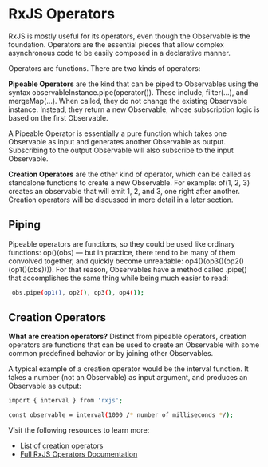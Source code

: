 # RxJS Operators 


RxJS is mostly useful for its operators, even though the Observable is the foundation. Operators are the essential pieces that allow complex asynchronous code to be easily composed in a declarative manner.

Operators are functions. There are two kinds of operators:

**Pipeable Operators** are the kind that can be piped to Observables using the syntax observableInstance.pipe(operator()). These include, filter(...), and mergeMap(...). When called, they do not change the existing Observable instance. Instead, they return a new Observable, whose subscription logic is based on the first Observable.

A Pipeable Operator is essentially a pure function which takes one Observable as input and generates another Observable as output. Subscribing to the output Observable will also subscribe to the input Observable.

**Creation Operators** are the other kind of operator, which can be called as standalone functions to create a new Observable. For example: of(1, 2, 3) creates an observable that will emit 1, 2, and 3, one right after another. Creation operators will be discussed in more detail in a later section.

## Piping

Pipeable operators are functions, so they could be used like ordinary functions: op()(obs) — but in practice, there tend to be many of them convolved together, and quickly become unreadable: op4()(op3()(op2()(op1()(obs)))). For that reason, Observables have a method called .pipe() that accomplishes the same thing while being much easier to read:

```bash
 obs.pipe(op1(), op2(), op3(), op4());
 ```

 ## Creation Operators

**What are creation operators?** Distinct from pipeable operators, creation operators are functions that can be used to create an Observable with some common predefined behavior or by joining other Observables.

A typical example of a creation operator would be the interval function. It takes a number (not an Observable) as input argument, and produces an Observable as output:

```bash
import { interval } from 'rxjs';

const observable = interval(1000 /* number of milliseconds */);
```

Visit the following resources to learn more:

- [List of creation operators](https://rxjs.dev/guide/operators#creation-operators-list)
- [Full RxJS Operators Documentation](https://rxjs.dev/guide/operators)

